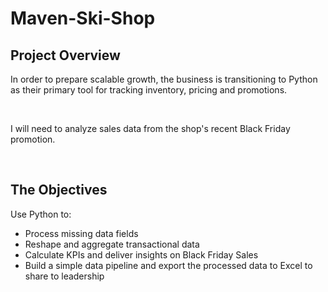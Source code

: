 # Maven-Ski-Shop


## Project Overview
In order to prepare scalable growth, the business is transitioning to Python as their primary tool for tracking inventory, pricing and promotions.

<br>

I will need to analyze sales data from the shop's recent Black Friday promotion.

<br>

## The Objectives
Use Python to:
- Process missing data fields
- Reshape and aggregate transactional data
- Calculate KPIs and deliver insights on Black Friday Sales
- Build a simple data pipeline and export the processed data to Excel to share to leadership
